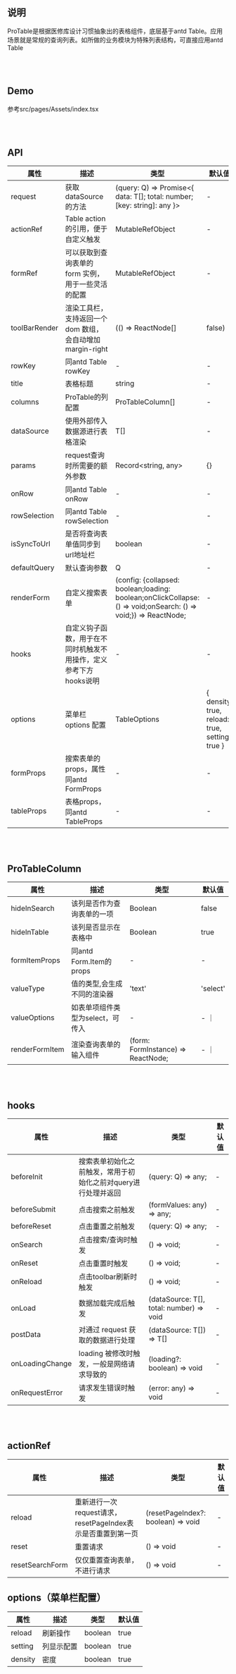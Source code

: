 ## 说明

ProTable是根据医修库设计习惯抽象出的表格组件，底层基于antd Table。应用场景就是常规的查询列表。如所做的业务模块为特殊列表结构，可直接应用antd Table

<br/> 
<br/> 

## Demo

参考src/pages/Assets/index.tsx

<br/> 
<br/> 

## API

|  属性   | 描述  | 类型 | 默认值 |
|  ----  | ----  | ----  | ----  |
| request  | 获取dataSource的方法 | (query: Q) => Promise<{ data: T[]; total: number; [key: string]: any }>  | - |
| actionRef  | Table action 的引用，便于自定义触发 | MutableRefObject<ActionType>  | - |
| formRef  | 可以获取到查询表单的 form 实例，用于一些灵活的配置 | MutableRefObject<FormInstance>  | - |
| toolBarRender  | 渲染工具栏，支持返回一个 dom 数组，会自动增加 margin-right | (() => ReactNode[] | false) | false;  | - |
| rowKey  | 同antd Table rowKey | - | - |
| title  | 表格标题 | string | - |
| columns  | ProTable的列配置 | ProTableColumn<T>[] | - |
| dataSource  | 使用外部传入数据源进行表格渲染 | T[] | - |
| params | request查询时所需要的额外参数 | Record<string, any> | {} |
| onRow  | 同antd Table onRow | - | - |
| rowSelection  | 同antd Table rowSelection | - | - |
| isSyncToUrl  | 是否将查询表单值同步到url地址栏 | boolean | - |
| defaultQuery  | 默认查询参数 | Q | - |
| renderForm  | 自定义搜索表单 | (config: {collapsed: boolean;loading: boolean;onClickCollapse: () => void;onSearch: () => void;}) => ReactNode; | - |
| hooks  | 自定义钩子函数，用于在不同时机触发不用操作，定义参考下方hooks说明 | - | - |
| options | 菜单栏 options 配置 | TableOptions | { density: true, reload: true, setting: true } |
| formProps  | 搜索表单的props，属性同antd FormProps | - | - |
| tableProps  | 表格props，同antd TableProps | - | - |


<br/> 
<br/> 

## ProTableColumn

|  属性   | 描述  | 类型 | 默认值 |
|  ----  | ----  | ----  | ----  |
|  hideInSearch  | 该列是否作为查询表单的一项 | Boolean  | false  |
|  hideInTable  | 该列是否显示在表格中 | Boolean  | true  |
|  formItemProps  | 同antd Form.Item的props | - | - |
|  valueType  | 值的类型,会生成不同的渲染器 | 'text' | 'select' | 'tree-select' | 'text' |
|  valueOptions  | 如表单项组件类型为select，可传入 | - | - ｜
|  renderFormItem  | 渲染查询表单的输入组件 | (form: FormInstance) => ReactNode; | - ｜


<br/> 
<br/> 

## hooks

|  属性   | 描述  | 类型 | 默认值 |
|  ----  | ----  | ----  | ----  |
|  beforeInit  | 搜索表单初始化之前触发，常用于初始化之前对query进行处理并返回  | (query: Q) => any;  | -  |
|  beforeSubmit  | 点击搜索之前触发  | (formValues: any) => any;  | -  |
|  beforeReset  | 点击重置之前触发  | (query: Q) => any;  | -  |
|  onSearch  | 点击搜索/查询时触发  | () => void; | -  |
|  onReset  | 点击重置时触发  | () => void;  | -  |
|  onReload  | 点击toolbar刷新时触发  | () => void;  | - |
|  onLoad  | 数据加载完成后触发  | (dataSource: T[], total: number) => void  | - |
|  postData  | 对通过 request 获取的数据进行处理  | (dataSource: T[]) => T[]  | - |
|  onLoadingChange  | loading 被修改时触发，一般是网络请求导致的  | (loading?: boolean) => void  | - |
|  onRequestError  | 请求发生错误时触发  | (error: any) => void | -  |


<br/> 
<br/> 

## actionRef

|  属性   | 描述  | 类型 | 默认值 |
|  ----  | ----  | ----  | ----  |
|  reload  | 重新进行一次request请求，resetPageIndex表示是否重置到第一页  | (resetPageIndex?: boolean) => void  | -  |
|  reset  | 重置请求  | () => void  | - |
|  resetSearchForm  | 仅仅重置查询表单，不进行请求  | () => void  | - |

## options（菜单栏配置）

|  属性   | 描述  | 类型 | 默认值 |
|  ----  | ----  | ----  | ----  |
| reload | 刷新操作 | boolean | true |
| setting | 列显示配置 | boolean | true |
| density | 密度 | boolean | true |